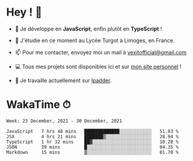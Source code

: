 # Hey ! 🌃

- 🔭 Je développe en **JavaScript**, enfin plutôt en **TypeScript** !

- 🌱 J'étudie en ce moment au Lycée Turgot à Limoges, en France.

- 📫 Pour me contacter, envoyez moi un mail à <a href="mailto:vexitofficial@gmail.com">vexitofficial@gmail.com</a>

- 💻 Tous mes projets sont disponibles ici et sur <a href="https://www.vexcited.me">mon site personnel</a> !

- 👀 Je travaille actuellement sur [lpadder](https://github.com/Vexcited/lpadder).

# WakaTime ⏱

<!--START_SECTION:waka-->
```text
Week: 23 December, 2021 - 30 December, 2021

JavaScript   7 hrs 48 mins   █████████████░░░░░░░░░░░░   51.83 % 
JSX          4 hrs 21 mins   ███████▒░░░░░░░░░░░░░░░░░   28.94 % 
TypeScript   1 hr 32 mins    ██▓░░░░░░░░░░░░░░░░░░░░░░   10.28 % 
JSON         39 mins         █░░░░░░░░░░░░░░░░░░░░░░░░   04.35 % 
Markdown     15 mins         ▒░░░░░░░░░░░░░░░░░░░░░░░░   01.70 % 
```
<!--END_SECTION:waka-->
